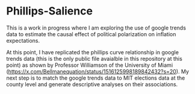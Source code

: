 # Phillips-Salience

This is a work in progress where I am exploring the use of google trends data to estimate the causal effect of political polarization on inflation expectations. 

At this point, I have replicated the phillips curve relationship in google trends data (this is the only public file avaialble in this repository at this point) as shown by Professor Williamson of the University of Miami (https://x.com/Bellmanequation/status/1516125998189842432?s=20). My next step is to match the google trends data to MIT elections data at the county level and generate descriptive analyses on their associations. 
